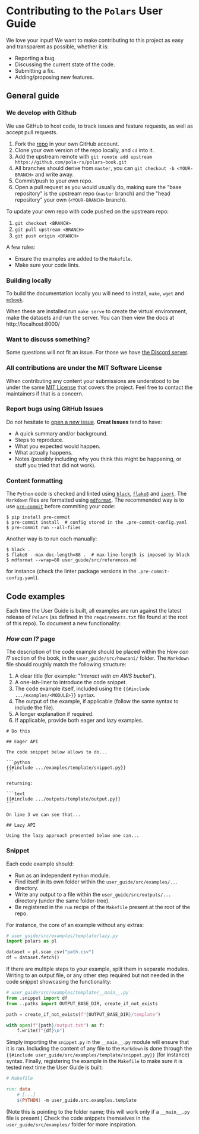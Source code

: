 # Contributing to the `Polars` User Guide

We love your input! We want to make contributing to this project as easy and transparent as possible, whether it is:

- Reporting a bug.
- Discussing the current state of the code.
- Submitting a fix.
- Adding/proposing new features.

## General guide

### We develop with Github

We use GitHub to host code, to track issues and feature requests, as well as accept pull requests.

1. Fork the [repo](https://github.com/pola-rs/polars-book.git) in your own GitHub account.
1. Clone your own version of the repo locally, and `cd` into it.
1. Add the upstream remote with `git remote add upstream https://github.com/pola-rs/polars-book.git`
1. All branches should derive from `master`, you can `git checkout -b <YOUR-BRANCH>` and write away.
1. Commit/push to your own repo.
1. Open a pull request as you would usually do, making sure the "base repository" is the upstream repo (`master` branch) and the "head repository" your own (`<YOUR-BRANCH>` branch).

To update your own repo with code pushed on the upstream repo:

1. `git checkout <BRANCH>`
1. `git pull upstream <BRANCH>`
1. `git push origin <BRANCH>`

A few rules:

- Ensure the examples are added to the `Makefile`.
- Make sure your code lints.

### Building locally
To build the documentation locally you will need
to install, `make`, `wget` and [`mdbook`](https://github.com/rust-lang/mdBook/releases).

When these are installed run `make serve` to create the virtual environment, make the datasets and run the server. You can then view the docs at http://localhost:8000/

### Want to discuss something?

Some questions will not fit an issue.
For those we have [the Discord server](https://discord.gg/RhCg7uQCjQ).

### All contributions are under the MIT Software License

When contributing any content your submissions are understood to be under the same [MIT License](http://choosealicense.com/licenses/mit/) that covers the project.
Feel free to contact the maintainers if that is a concern.

### Report bugs using GitHub Issues

Do not hesitate to [open a new issue](https://github.com/pola-rs/polars-book/issues/new/choose).
**Great Issues** tend to have:

- A quick summary and/or background.
- Steps to reproduce.
- What you expected would happen.
- What actually happens.
- Notes (possibly including why you think this might be happening, or stuff you tried that did not work).

### Content formatting

The `Python` code is checked and linted using [`black`](https://github.com/psf/black), [`flake8`](https://gitlab.com/pycqa/flake8) and [`isort`](https://pycqa.github.io/isort/).
The `Markdown` files are formatted using [`mdformat`](https://github.com/executablebooks/mdformat).
The recommended way is to use [`pre-commit`](https://pre-commit.com/) before commiting your code:

```shell
$ pip install pre-commit
$ pre-commit install  # config stored in the .pre-commit-config.yaml
$ pre-commit run --all-files
```

Another way is to run each manually:

```shell
$ black .
$ flake8 --max-doc-length=88 .  # max-line-length is imposed by black
$ mdformat --wrap=88 user_guide/src/references.md
```

for instance (check the linter package versions in the `.pre-commit-config.yaml`).

## Code examples

Each time the User Guide is built, all examples are run against the latest release of `Polars` (as defined in the `requirements.txt` file found at the root of this repo).
To document a new functionality:

### *How can I?* page

The description of the code example should be placed within the *How can I?* section of the book, in the `user_guide/src/howcani/` folder.
The `Markdown` file should roughly match the following structure:

1. A clear title (for example: "*Interact with an AWS bucket*").
1. A one-ish-liner to introduce the code snippet.
1. The code example itself, included using the `{{#include .../examples/<MODULE>}}` syntax.
1. The output of the example, if applicable (follow the same syntax to include the file).
1. A longer explanation if required.
1. If applicable, provide both eager and lazy examples.

````text
# Do this

## Eager API

The code snippet below allows to do...

```python
{{#include .../examples/template/snippet.py}}
```

returning:

```text
{{#include .../outputs/template/output.py}}
```

On line 3 we can see that...

## Lazy API

Using the lazy approach presented below one can...
````

### Snippet

Each code example should:

- Run as an independent `Python` module.
- Find itself in its own folder within the `user_guide/src/examples/...` directory.
- Write any output to a file within the `user_guide/src/outputs/...` directory (under the same folder-tree).
- Be registered in the `run` recipe of the `Makefile` present at the root of the repo.

For instance, the core of an example without any extras:

```python
# user_guide/src/examples/template/lazy.py
import polars as pl

dataset = pl.scan_csv("path.csv")
df = dataset.fetch()
```

If there are multiple steps to your example, split them in separate modules.
Writing to an output file, or any other step required but not needed in the code snippet showcasing the functionality:

```python
# user_guide/src/examples/template/__main__.py
from .snippet import df
from ..paths import OUTPUT_BASE_DIR, create_if_not_exists

path = create_if_not_exists(f"{OUTPUT_BASE_DIR}/template")

with open(f"{path}/output.txt") as f:
    f.write(f"{df}\n")
```

Simply importing the `snippet.py` in the `__main__.py` module will ensure that it is ran.
Including the content of any file to the `Markdown` is done through the `{{#include user_guide/src/examples/template/snippet.py}}` (for instance) syntax.
Finally, registering the example in the `Makefile` to make sure it is tested next time the User Guide is built:

```makefile
# Makefile

run: data
	# [...]
	$(PYTHON) -m user_guide.src.examples.template
```

(Note this is pointing to the folder name; this will work only if a `__main__.py` file is present.)
Check the code snippets themselves in the `user_guide/src/examples/` folder for more inspiration.
